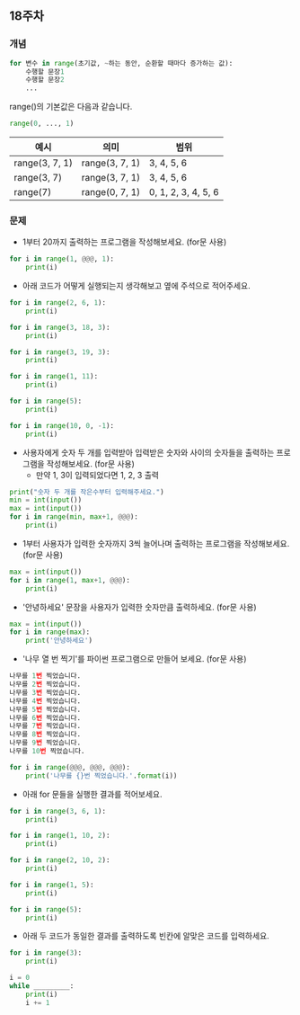 
## 18주차
### 개념
```python
for 변수 in range(초기값, ~하는 동안, 순환할 때마다 증가하는 값):
    수행할 문장1
    수행할 문장2
    ...
```

range()의 기본값은 다음과 같습니다.       
```python
range(0, ..., 1)
```

|예시|의미|범위|
|------|---|---|
|range(3, 7, 1)|range(3, 7, 1)  |3, 4, 5, 6|
|range(3, 7)|range(3, 7, 1)  |3, 4, 5, 6|
|range(7)|range(0, 7, 1)  |0, 1, 2, 3, 4, 5, 6|


### 문제

- 1부터 20까지 출력하는 프로그램을 작성해보세요. (for문 사용)
```python
for i in range(1, @@@, 1):
    print(i)
```

- 아래 코드가 어떻게 실행되는지 생각해보고 옆에 주석으로 적어주세요.
```python
for i in range(2, 6, 1):
    print(i)
```
```python
for i in range(3, 18, 3):
    print(i)
```
```python
for i in range(3, 19, 3):
    print(i)
```
```python
for i in range(1, 11):
    print(i)
```
```python
for i in range(5):
    print(i)
```
```python
for i in range(10, 0, -1):
    print(i)
```

- 사용자에게 숫자 두 개를 입력받아 입력받은 숫자와 사이의 숫자들을 출력하는 프로그램을 작성해보세요. (for문 사용)
  - 만약 1, 3이 입력되었다면 1, 2, 3 출력
```python
print("숫자 두 개를 작은수부터 입력해주세요.")
min = int(input())
max = int(input())
for i in range(min, max+1, @@@):
    print(i)
```

- 1부터 사용자가 입력한 숫자까지 3씩 늘어나며 출력하는 프로그램을 작성해보세요. (for문 사용)
```python
max = int(input())
for i in range(1, max+1, @@@):
    print(i)
```

- '안녕하세요' 문장을 사용자가 입력한 숫자만큼 출력하세요. (for문 사용)
```python
max = int(input())
for i in range(max):
    print('안녕하세요')
```

- '나무 열 번 찍기'를 파이썬 프로그램으로 만들어 보세요. (for문 사용)
```python
나무를 1번 찍었습니다.
나무를 2번 찍었습니다.
나무를 3번 찍었습니다.
나무를 4번 찍었습니다.
나무를 5번 찍었습니다.
나무를 6번 찍었습니다.
나무를 7번 찍었습니다.
나무를 8번 찍었습니다.
나무를 9번 찍었습니다.
나무를 10번 찍었습니다.
```
```python
for i in range(@@@, @@@, @@@):
    print('나무를 {}번 찍었습니다.'.format(i))
```

- 아래 for 문들을 실행한 결과를 적어보세요.
```python
for i in range(3, 6, 1):
    print(i)

for i in range(1, 10, 2):
    print(i)

for i in range(2, 10, 2):
    print(i)

for i in range(1, 5):
    print(i)

for i in range(5):
    print(i)
```

- 아래 두 코드가 동일한 결과를 출력하도록 빈칸에 알맞은 코드를 입력하세요.
```python
for i in range(3):
    print(i)
```
```python
i = 0
while _________: 
    print(i)
    i += 1
```
